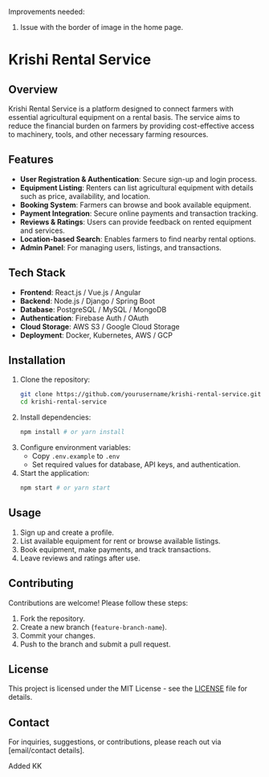Improvements needed:
1. Issue with the border of image in the home page.

# Krishi Rental Service

## Overview
Krishi Rental Service is a platform designed to connect farmers with essential agricultural equipment on a rental basis. The service aims to reduce the financial burden on farmers by providing cost-effective access to machinery, tools, and other necessary farming resources.

## Features
- **User Registration & Authentication**: Secure sign-up and login process.
- **Equipment Listing**: Renters can list agricultural equipment with details such as price, availability, and location.
- **Booking System**: Farmers can browse and book available equipment.
- **Payment Integration**: Secure online payments and transaction tracking.
- **Reviews & Ratings**: Users can provide feedback on rented equipment and services.
- **Location-based Search**: Enables farmers to find nearby rental options.
- **Admin Panel**: For managing users, listings, and transactions.

## Tech Stack
- **Frontend**: React.js / Vue.js / Angular
- **Backend**: Node.js / Django / Spring Boot
- **Database**: PostgreSQL / MySQL / MongoDB
- **Authentication**: Firebase Auth / OAuth
- **Cloud Storage**: AWS S3 / Google Cloud Storage
- **Deployment**: Docker, Kubernetes, AWS / GCP

## Installation
1. Clone the repository:
   ```sh
   git clone https://github.com/yourusername/krishi-rental-service.git
   cd krishi-rental-service
   ```
2. Install dependencies:
   ```sh
   npm install # or yarn install
   ```
3. Configure environment variables:
   - Copy `.env.example` to `.env`
   - Set required values for database, API keys, and authentication.
4. Start the application:
   ```sh
   npm start # or yarn start
   ```

## Usage
1. Sign up and create a profile.
2. List available equipment for rent or browse available listings.
3. Book equipment, make payments, and track transactions.
4. Leave reviews and ratings after use.

## Contributing
Contributions are welcome! Please follow these steps:
1. Fork the repository.
2. Create a new branch (`feature-branch-name`).
3. Commit your changes.
4. Push to the branch and submit a pull request.

## License
This project is licensed under the MIT License - see the [LICENSE](LICENSE) file for details.

## Contact
For inquiries, suggestions, or contributions, please reach out via [email/contact details].

Added KK

